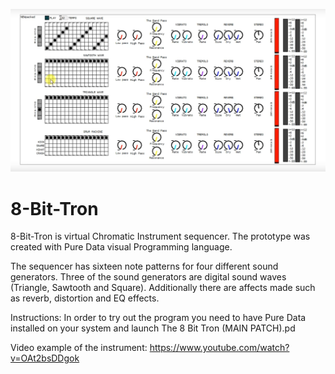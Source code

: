![](5.png)
# 8-Bit-Tron
 8-Bit-Tron is virtual Chromatic Instrument sequencer. The prototype was 
created with Pure Data visual Programming language.

The sequencer has sixteen note patterns for four different sound generators. 
Three of the sound generators are digital sound waves (Triangle, Sawtooth and Square). 
Additionally there are affects made such as reverb, distortion and EQ effects.


Instructions: 
In order to try out the program you need to have Pure Data installed on your 
system and launch The 8 Bit Tron (MAIN PATCH).pd

Video example of the instrument: 
https://www.youtube.com/watch?v=OAt2bsDDgok
